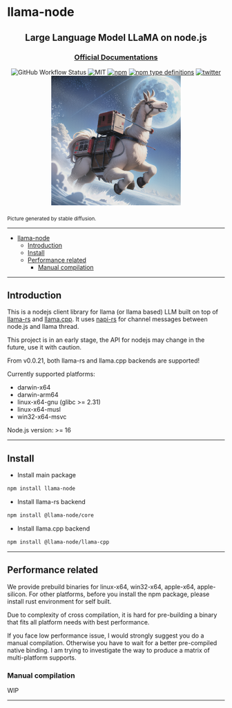 # llama-node

<center><h2>Large Language Model LLaMA on node.js</h2></center>

<center><h3><a href="http://llama-node.vercel.app/">Official Documentations</a></h3></center>

<center>
<img alt="GitHub Workflow Status" src="https://img.shields.io/github/actions/workflow/status/hlhr202/llama-node/llama-build.yml">
<img alt="MIT" src="https://img.shields.io/github/license/Atome-FE/llama-node">
<a href="https://www.npmjs.com/package/llama-node"><img alt="npm" src="https://img.shields.io/npm/v/llama-node"></a>
<a href="https://www.npmjs.com/package/llama-node"><img alt="npm type definitions" src="https://img.shields.io/npm/types/llama-node"></a>
<a href="https://twitter.com/hlhr202"><img alt="twitter" src="https://img.shields.io/twitter/url?url=https%3A%2F%2Ftwitter.com%2Fhlhr202"></a>
</center>

<center><img src="./doc/assets/llama.png" width="300px" height="300px" alt="LLaMA generated by Stable diffusion"/></center>

<sub>Picture generated by stable diffusion.</sub>

---

- [llama-node](#llama-node)
  - [Introduction](#introduction)
  - [Install](#install)
  - [Performance related](#performance-related)
    - [Manual compilation](#manual-compilation)

---

## Introduction

This is a nodejs client library for llama (or llama based) LLM built on top of [llama-rs](https://github.com/rustformers/llama-rs) and [llama.cpp](https://github.com/ggerganov/llama.cpp). It uses [napi-rs](https://github.com/napi-rs/napi-rs) for channel messages between node.js and llama thread.

This project is in an early stage, the API for nodejs may change in the future, use it with caution.

From v0.0.21, both llama-rs and llama.cpp backends are supported!

Currently supported platforms:
- darwin-x64
- darwin-arm64
- linux-x64-gnu (glibc >= 2.31)
- linux-x64-musl
- win32-x64-msvc

Node.js version: >= 16

---

## Install

- Install main package
```bash
npm install llama-node
```

- Install llama-rs backend
```bash
npm install @llama-node/core
```

- Install llama.cpp backend
```bash
npm install @llama-node/llama-cpp
```

---

## Performance related

We provide prebuild binaries for linux-x64, win32-x64, apple-x64, apple-silicon. For other platforms, before you install the npm package, please install rust environment for self built.

Due to complexity of cross compilation, it is hard for pre-building a binary that fits all platform needs with best performance.

If you face low performance issue, I would strongly suggest you do a manual compilation. Otherwise you have to wait for a better pre-compiled native binding. I am trying to investigate the way to produce a matrix of multi-platform supports.

### Manual compilation

WIP

---